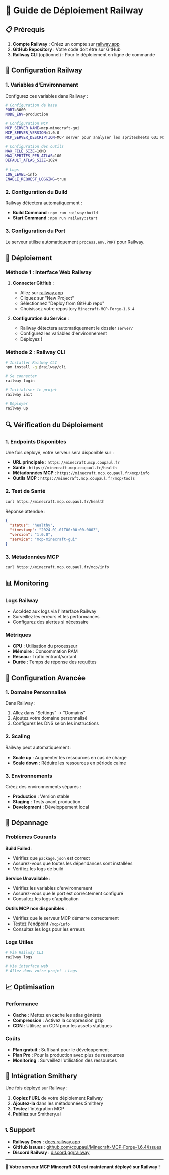 # 🚀 Guide de Déploiement Railway

## 📋 Prérequis

1. **Compte Railway** : Créez un compte sur [railway.app](https://railway.app)
2. **GitHub Repository** : Votre code doit être sur GitHub
3. **Railway CLI** (optionnel) : Pour le déploiement en ligne de commande

## 🔧 Configuration Railway

### 1. Variables d'Environnement

Configurez ces variables dans Railway :

```bash
# Configuration de base
PORT=3000
NODE_ENV=production

# Configuration MCP
MCP_SERVER_NAME=mcp-minecraft-gui
MCP_SERVER_VERSION=1.0.0
MCP_SERVER_DESCRIPTION=MCP server pour analyser les spritesheets GUI Minecraft

# Configuration des outils
MAX_FILE_SIZE=10MB
MAX_SPRITES_PER_ATLAS=100
DEFAULT_ATLAS_SIZE=1024

# Logs
LOG_LEVEL=info
ENABLE_REQUEST_LOGGING=true
```

### 2. Configuration du Build

Railway détectera automatiquement :
- **Build Command** : `npm run railway:build`
- **Start Command** : `npm run railway:start`

### 3. Configuration du Port

Le serveur utilise automatiquement `process.env.PORT` pour Railway.

## 🚀 Déploiement

### Méthode 1 : Interface Web Railway

1. **Connecter GitHub** :
   - Allez sur [railway.app](https://railway.app)
   - Cliquez sur "New Project"
   - Sélectionnez "Deploy from GitHub repo"
   - Choisissez votre repository `Minecraft-MCP-Forge-1.6.4`

2. **Configuration du Service** :
   - Railway détectera automatiquement le dossier `server/`
   - Configurez les variables d'environnement
   - Déployez !

### Méthode 2 : Railway CLI

```bash
# Installer Railway CLI
npm install -g @railway/cli

# Se connecter
railway login

# Initialiser le projet
railway init

# Déployer
railway up
```

## 🔍 Vérification du Déploiement

### 1. Endpoints Disponibles

Une fois déployé, votre serveur sera disponible sur :
- **URL principale** : `https://minecraft.mcp.coupaul.fr`
- **Santé** : `https://minecraft.mcp.coupaul.fr/health`
- **Métadonnées MCP** : `https://minecraft.mcp.coupaul.fr/mcp/info`
- **Outils MCP** : `https://minecraft.mcp.coupaul.fr/mcp/tools`

### 2. Test de Santé

```bash
curl https://minecraft.mcp.coupaul.fr/health
```

Réponse attendue :
```json
{
  "status": "healthy",
  "timestamp": "2024-01-01T00:00:00.000Z",
  "version": "1.0.0",
  "service": "mcp-minecraft-gui"
}
```

### 3. Métadonnées MCP

```bash
curl https://minecraft.mcp.coupaul.fr/mcp/info
```

## 📊 Monitoring

### Logs Railway
- Accédez aux logs via l'interface Railway
- Surveillez les erreurs et les performances
- Configurez des alertes si nécessaire

### Métriques
- **CPU** : Utilisation du processeur
- **Mémoire** : Consommation RAM
- **Réseau** : Trafic entrant/sortant
- **Durée** : Temps de réponse des requêtes

## 🔧 Configuration Avancée

### 1. Domaine Personnalisé

Dans Railway :
1. Allez dans "Settings" → "Domains"
2. Ajoutez votre domaine personnalisé
3. Configurez les DNS selon les instructions

### 2. Scaling

Railway peut automatiquement :
- **Scale up** : Augmenter les ressources en cas de charge
- **Scale down** : Réduire les ressources en période calme

### 3. Environnements

Créez des environnements séparés :
- **Production** : Version stable
- **Staging** : Tests avant production
- **Development** : Développement local

## 🐛 Dépannage

### Problèmes Courants

**Build Failed** :
- Vérifiez que `package.json` est correct
- Assurez-vous que toutes les dépendances sont installées
- Vérifiez les logs de build

**Service Unavailable** :
- Vérifiez les variables d'environnement
- Assurez-vous que le port est correctement configuré
- Consultez les logs d'application

**Outils MCP non disponibles** :
- Vérifiez que le serveur MCP démarre correctement
- Testez l'endpoint `/mcp/info`
- Consultez les logs pour les erreurs

### Logs Utiles

```bash
# Via Railway CLI
railway logs

# Via interface web
# Allez dans votre projet → Logs
```

## 📈 Optimisation

### Performance
- **Cache** : Mettez en cache les atlas générés
- **Compression** : Activez la compression gzip
- **CDN** : Utilisez un CDN pour les assets statiques

### Coûts
- **Plan gratuit** : Suffisant pour le développement
- **Plan Pro** : Pour la production avec plus de ressources
- **Monitoring** : Surveillez l'utilisation des ressources

## 🔗 Intégration Smithery

Une fois déployé sur Railway :

1. **Copiez l'URL** de votre déploiement Railway
2. **Ajoutez-la** dans les métadonnées Smithery
3. **Testez** l'intégration MCP
4. **Publiez** sur Smithery.ai

## 📞 Support

- **Railway Docs** : [docs.railway.app](https://docs.railway.app)
- **GitHub Issues** : [github.com/coupaul/Minecraft-MCP-Forge-1.6.4/issues](https://github.com/coupaul/Minecraft-MCP-Forge-1.6.4/issues)
- **Discord Railway** : [discord.gg/railway](https://discord.gg/railway)

---

**🎉 Votre serveur MCP Minecraft GUI est maintenant déployé sur Railway !**
